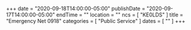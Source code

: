 +++
date = "2020-09-18T14:00:00-05:00"
publishDate = "2020-09-17T14:00:00-05:00"
endTime = ""
location = ""
ncs = [ "KE0LDS" ]
title = "Emergency Net 0918"
categories = [ "Public Service" ]
dates = [ "" ]
+++

